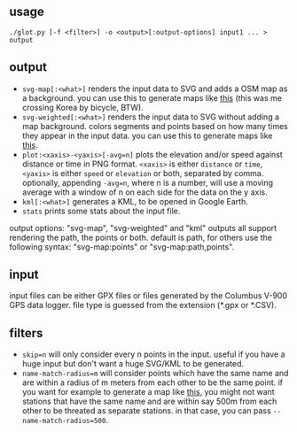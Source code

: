 ## usage

    ./glot.py [-f <filter>] -o <output>[:output-options] input1 ... > output

## output

- `svg-map[:<what>]` renders the input data to SVG and adds a OSM map as a background. you can use this to generate maps like [this](http://instagr.am/p/ThPim/) (this was me crossing Korea by bicycle, BTW).
- `svg-weighted[:<what>]` renders the input data to SVG without adding a map background. colors segments and points based on how many times they appear in the input data. you can use this to generate maps like [this](http://ibz.me/p/bjbus/).
- `plot:<xaxis>-<yaxis>[-avg=n]` plots the elevation and/or speed against distance or time in PNG format. `<xaxis>` is either `distance` or `time`, `<yaxis>` is either `speed` or `elevation` or both, separated by comma. optionally, appending `-avg=n`, where n is a number, will use a moving average with a window of n on each side for the data on the y axis.
- `kml[:<what>]` generates a KML, to be opened in Google Earth.
- `stats` prints some stats about the input file.

output options: "svg-map", "svg-weighted" and "kml" outputs all support rendering the path, the points or both. default is path, for others use the following syntax: "svg-map:points" or "svg-map:path,points".

## input

input files can be either GPX files or files generated by the Columbus V-900 GPS data logger. file type is guessed from the extension (*.gpx or *.CSV).

## filters

- `skip=n` will only consider every n points in the input. useful if you have a huge input but don't want a huge SVG/KML to be generated.
- `name-match-radius=m` will consider points which have the same name and are within a radius of m meters from each other to be the same point. if you want for example to generate a map like [this](http://ibz.me/p/bjbus/), you might not want stations that have the same name and are within say 500m from each other to be threated as separate stations. in that case, you can pass `--name-match-radius=500`.